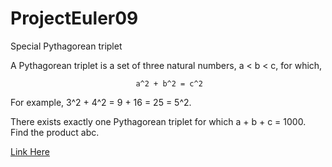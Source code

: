 # ProjectEuler09

Special Pythagorean triplet

A Pythagorean triplet is a set of three natural numbers, a < b < c, for which,

                                a^2 + b^2 = c^2
For example, 3^2 + 4^2 = 9 + 16 = 25 = 5^2.

There exists exactly one Pythagorean triplet for which a + b + c = 1000.
Find the product abc.   

[Link Here](https://projecteuler.net/problem=9)

